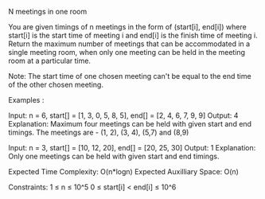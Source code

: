 N meetings in one room


You are given timings of n meetings in the form of (start[i], end[i]) where start[i] is the start time of meeting i and end[i] is the finish time of meeting i. Return the maximum number of meetings that can be accommodated in a single meeting room, when only one meeting can be held in the meeting room at a particular time. 

Note: The start time of one chosen meeting can't be equal to the end time of the other chosen meeting.

Examples :

Input: n = 6, start[] = [1, 3, 0, 5, 8, 5], end[] =  [2, 4, 6, 7, 9, 9]
Output: 4
Explanation: Maximum four meetings can be held with given start and end timings. The meetings are - (1, 2), (3, 4), (5,7) and (8,9)


Input: n = 3, start[] = [10, 12, 20], end[] = [20, 25, 30]
Output: 1
Explanation: Only one meetings can be held with given start and end timings.


Expected Time Complexity: O(n*logn)
Expected Auxilliary Space: O(n)

Constraints:
1 ≤ n ≤ 10^5
0 ≤ start[i] < end[i] ≤ 10^6